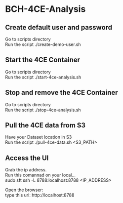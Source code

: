 # BCH-4CE-Analysis

## Create default user and password
Go to scripts directory <br/>
Run the script ./create-demo-user.sh

## Start the 4CE Container
Go to scripts directory <br/>
Run the script ./start-4ce-analysis.sh

## Stop and remove the 4CE Container
Go to scripts directory <br/>
Run the script ./stop-4ce-analysis.sh

## Pull the 4CE data from S3
Have your Dataset location in S3 <br/>
Run the script ./pull-4ce-data.sh <S3_PATH>

## Access the UI
Grab the ip address.<br/>
Run this comannad on your local... <br/>
sudo sft  ssh -L 8788:localhost:8788  <IP_ADDRESS> <br/>

Open the browser:<br/>
type this url: http://localhost:8788
